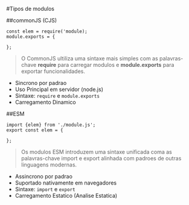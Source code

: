 #Tipos de modulos

##commonJS (CJS)

```
const elem = require('module);
module.exports = {

};
```

> O CommonJS ultiliza uma sintaxe mais simples com as palavras-chave **require** para carregar modulos e **module.exports** para exportar funcionalidades.

- Sincrono por padrao
- Uso Principal em servidor (node.js)
- Sintaxe: `require` e `module.exports` 
- Carregamento Dinamico

##ESM

```
import {elem} from './module.js';
export const elem = {

};
```

> Os modulos ESM introduzem uma sintaxe unificada coma as palavras-chave import e export alinhada com padroes de outras linguagens modernas.

- Assincrono por padrao
- Suportado nativamente em navegadores
- Sintaxe: `import` e `export`
- Carregamento Estatico (Analise Estatica)